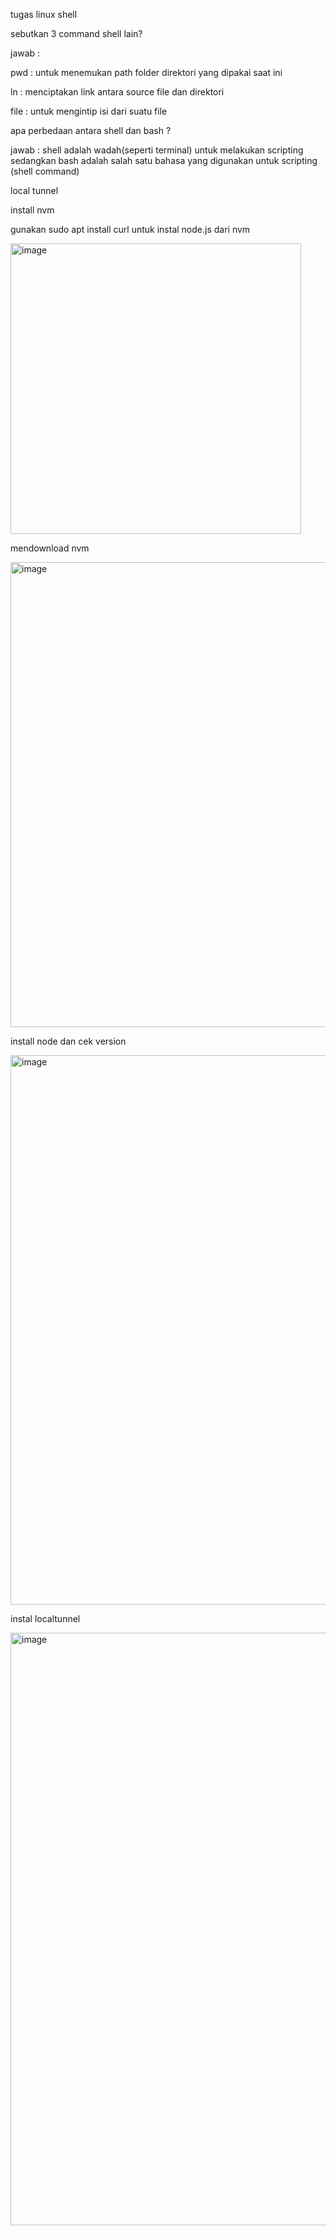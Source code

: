 tugas linux shell

sebutkan 3 command shell lain?

jawab :

pwd : untuk menemukan path folder direktori yang dipakai saat ini

ln : menciptakan link antara source file dan direktori

file : untuk mengintip isi dari suatu file

apa perbedaan antara shell dan bash ?

jawab : shell adalah wadah(seperti terminal) untuk melakukan scripting sedangkan bash adalah salah satu bahasa yang digunakan untuk scripting (shell command)

local tunnel

install nvm

gunakan sudo apt install curl untuk instal node.js dari nvm

<img width="465" alt="image" src="https://github.com/fifa0903/devops17-dumbways-faizal/assets/132969781/51fea6da-8b71-452d-9a72-18416190a358">

mendownload nvm

<img width="744" alt="image" src="https://github.com/fifa0903/devops17-dumbways-faizal/assets/132969781/20b0ddab-df87-493e-be2a-55ef20237f9a">

install node dan cek version

<img width="879" alt="image" src="https://github.com/fifa0903/devops17-dumbways-faizal/assets/132969781/4d05317c-d32d-4389-a0f0-05bd92c0b635">

instal localtunnel

<img width="948" alt="image" src="https://github.com/fifa0903/devops17-dumbways-faizal/assets/132969781/564101d3-ba05-4ec8-a731-46a2df052429">


